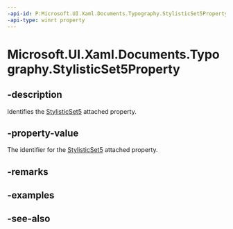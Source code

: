 ```yaml
---
-api-id: P:Microsoft.UI.Xaml.Documents.Typography.StylisticSet5Property
-api-type: winrt property
---
```


<!-- Property syntax
public Windows.UI.Xaml.DependencyProperty StylisticSet5Property { get; }
-->

# Microsoft.UI.Xaml.Documents.Typography.StylisticSet5Property

## -description
Identifies the [StylisticSet5](/uwp/api/microsoft.ui.xaml.documents.typography#xaml-attached-properties) attached property.

## -property-value
The identifier for the [StylisticSet5](/uwp/api/microsoft.ui.xaml.documents.typography#xaml-attached-properties) attached property.

## -remarks

## -examples

## -see-also
